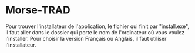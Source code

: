 # Morse-TRAD

Pour trouver l'installateur de l'application, le fichier qui finit par "install.exe", il faut aller dans le dossier qui porte le nom de l'ordinateur où vous voulez l'installer. Pour choisir la version Français ou Anglais, il faut utiliser l'installateur.
